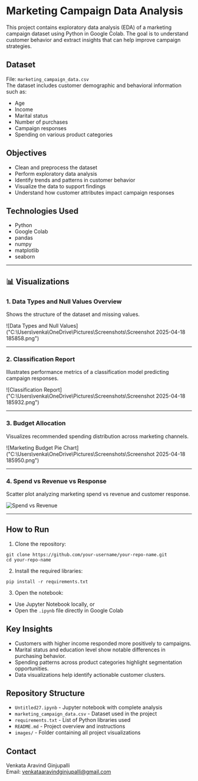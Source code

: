 # Marketing Campaign Data Analysis

This project contains exploratory data analysis (EDA) of a marketing campaign dataset using Python in Google Colab. The goal is to understand customer behavior and extract insights that can help improve campaign strategies.

## Dataset

File: `marketing_campaign_data.csv`  
The dataset includes customer demographic and behavioral information such as:
- Age
- Income
- Marital status
- Number of purchases
- Campaign responses
- Spending on various product categories

## Objectives

- Clean and preprocess the dataset
- Perform exploratory data analysis
- Identify trends and patterns in customer behavior
- Visualize the data to support findings
- Understand how customer attributes impact campaign responses

## Technologies Used

- Python
- Google Colab
- pandas
- numpy
- matplotlib
- seaborn

---

## 📊 Visualizations

### 1. Data Types and Null Values Overview
Shows the structure of the dataset and missing values.

![Data Types and Null Values]("C:\Users\venka\OneDrive\Pictures\Screenshots\Screenshot 2025-04-18 185858.png")

---

### 2. Classification Report
Illustrates performance metrics of a classification model predicting campaign responses.

![Classification Report]("C:\Users\venka\OneDrive\Pictures\Screenshots\Screenshot 2025-04-18 185932.png")

---

### 3. Budget Allocation
Visualizes recommended spending distribution across marketing channels.

![Marketing Budget Pie Chart]("C:\Users\venka\OneDrive\Pictures\Screenshots\Screenshot 2025-04-18 185950.png")

---

### 4. Spend vs Revenue vs Response
Scatter plot analyzing marketing spend vs revenue and customer response.

![Spend vs Revenue]("C:\Users\venka\Downloads\download.png")

---

## How to Run

1. Clone the repository:
```
git clone https://github.com/your-username/your-repo-name.git
cd your-repo-name
```

2. Install the required libraries:
```
pip install -r requirements.txt
```

3. Open the notebook:
- Use Jupyter Notebook locally, or
- Open the `.ipynb` file directly in Google Colab

## Key Insights

- Customers with higher income responded more positively to campaigns.
- Marital status and education level show notable differences in purchasing behavior.
- Spending patterns across product categories highlight segmentation opportunities.
- Data visualizations help identify actionable customer clusters.

## Repository Structure

- `Untitled27.ipynb` - Jupyter notebook with complete analysis
- `marketing_campaign_data.csv` - Dataset used in the project
- `requirements.txt` - List of Python libraries used
- `README.md` - Project overview and instructions
- `images/` - Folder containing all project visualizations

## Contact

Venkata Aravind Ginjupalli  
Email: venkataaravindginjupalli@gmail.com
